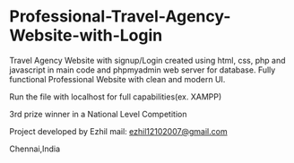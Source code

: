 # Professional-Travel-Agency-Website-with-Login
Travel Agency Website with signup/Login created using html, css, php and javascript in main code and phpmyadmin web server for database. Fully functional Professional Website with clean and modern UI. 


Run the file with localhost for full capabilities(ex. XAMPP)


3rd prize winner in a National Level Competition

Project developed by Ezhil
mail: ezhil12102007@gmail.com


Chennai,India
